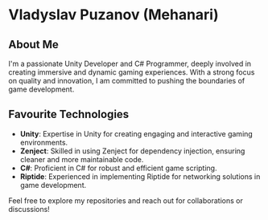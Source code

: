 # Vladyslav Puzanov (Mehanari)

## About Me
I'm a passionate Unity Developer and C# Programmer, deeply involved in creating immersive and dynamic gaming experiences. With a strong focus on quality and innovation, I am committed to pushing the boundaries of game development.

## Favourite Technologies
- **Unity**: Expertise in Unity for creating engaging and interactive gaming environments.
- **Zenject**: Skilled in using Zenject for dependency injection, ensuring cleaner and more maintainable code.
- **C#**: Proficient in C# for robust and efficient game scripting.
- **Riptide**: Experienced in implementing Riptide for networking solutions in game development.

Feel free to explore my repositories and reach out for collaborations or discussions!

<!--
**Mehanari/Mehanari** is a ✨ _special_ ✨ repository because its `README.md` (this file) appears on your GitHub profile.

Here are some ideas to get you started:

- 🔭 I’m currently working on ...
- 🌱 I’m currently learning ...
- 👯 I’m looking to collaborate on ...
- 🤔 I’m looking for help with ...
- 💬 Ask me about ...
- 📫 How to reach me: ...
- 😄 Pronouns: ...
- ⚡ Fun fact: ...
-->
